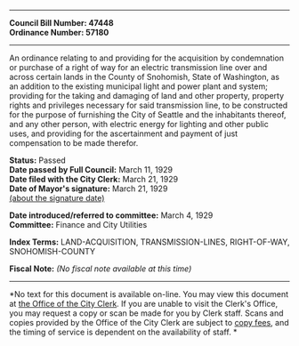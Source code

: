 * * * * *  
  
**Council Bill Number: [](#h0)[](#h2)47448**   
**Ordinance Number: 57180**  
  
* * * * *  
  
An ordinance relating to and providing for the acquisition by condemnation or purchase of a right of way for an electric transmission line over and across certain lands in the County of Snohomish, State of Washington, as an addition to the existing municipal light and power plant and system; providing for the taking and damaging of land and other property, property rights and privileges necessary for said transmission line, to be constructed for the purpose of furnishing the City of Seattle and the inhabitants thereof, and any other person, with electric energy for lighting and other public uses, and providing for the ascertainment and payment of just compensation to be made therefor.  
  
**Status:** Passed   
**Date passed by Full Council:** March 11, 1929   
**Date filed with the City Clerk:** March 21, 1929   
**Date of Mayor's signature:** March 21, 1929   
[(about the signature date)](/~public/approvaldate.htm)   
  
  
**Date introduced/referred to committee:** March 4, 1929   
**Committee:** Finance and City Utilities   
  
**Index Terms:** LAND-ACQUISITION, TRANSMISSION-LINES, RIGHT-OF-WAY, SNOHOMISH-COUNTY  
  
**Fiscal Note:** *(No fiscal note available at this time)*  
  
* * * * *  
  
*No text for this document is available on-line. You may view this document at [the Office of the City Clerk](http://www.seattle.gov/leg/clerk/contactUs.htm). If you are unable to visit the Clerk's Office, you may request a copy or scan be made for you by Clerk staff. Scans and copies provided by the Office of the City Clerk are subject to [copy fees](http://clerk.seattle.gov/~public/clerkfees.htm), and the timing of service is dependent on the availability of staff. *  
  
  

